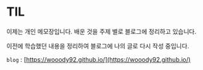 # TIL
이제는 개인 메모장입니다. 배운 것을 주제 별로 블로그에 정리하고 있습니다.

이전에 학습했던 내용을 정리하여 블로그에 나의 글로 다시 작성 중입니다.



`blog` : [https://wooody92.github.io/](https://wooody92.github.io/)

